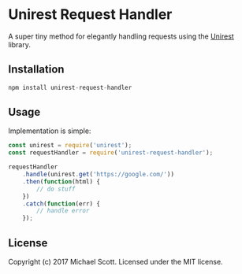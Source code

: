 # Unirest Request Handler

A super tiny method for elegantly handling requests using the [Unirest](http://unirest.io/nodejs.html) library.


## Installation

```javascript
npm install unirest-request-handler
```

## Usage

Implementation is simple:

```javascript  
const unirest = require('unirest');
const requestHandler = require('unirest-request-handler');

requestHandler
    .handle(unirest.get('https://google.com/'))
    .then(function(html) {
    	// do stuff
    })
    .catch(function(err) {
    	// handle error
    });
```

## License
<a name='license'></a>

Copyright (c) 2017 Michael Scott.
Licensed under the MIT license.
